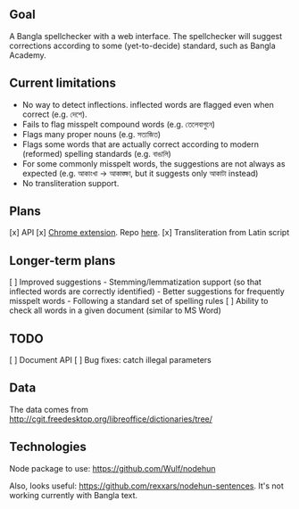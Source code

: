 ## Goal

A Bangla spellchecker with a web interface. The spellchecker will suggest corrections according to some (yet-to-decide) standard, such as Bangla Academy.

## Current limitations

- No way to detect inflections. inflected words are flagged even when correct (e.g. দেশে).
- Fails to flag misspelt compound words (e.g. তেলেবাগুনে)
- Flags many proper nouns (e.g. সত্যজিত)
- Flags some words that are actually correct according to modern (reformed) spelling standards (e.g. বাঙালি)
- For some commonly misspelt words, the suggestions are not always as expected (e.g. আকাংখা -> আকাঙ্ক্ষা, but it suggests only আকাটা instead)
- No transliteration support.

## Plans

[x] API
[x] [Chrome extension](https://chrome.google.com/webstore/detail/bangla-banan/ccgiicmknbnmpdidmdfbnonejhodcfpi?hl=en). Repo [here](https://github.com/asifm/bangla-banan-chrome-ext).
[x] Transliteration from Latin script

## Longer-term plans

[ ] Improved suggestions
    - Stemming/lemmatization support (so that inflected words are correctly identified)
    - Better suggestions for frequently misspelt words
    - Following a standard set of spelling rules
[ ] Ability to check all words in a given document (similar to MS Word)

## TODO
[ ] Document API
[ ] Bug fixes: catch illegal parameters


## Data

The data comes from http://cgit.freedesktop.org/libreoffice/dictionaries/tree/

## Technologies

Node package to use: https://github.com/Wulf/nodehun

Also, looks useful: https://github.com/rexxars/nodehun-sentences. It's not working currently with Bangla text.
